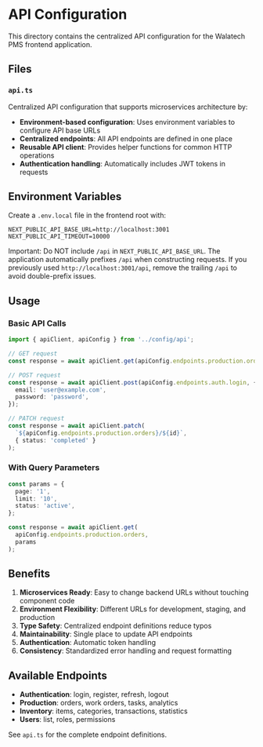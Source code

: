 # API Configuration

This directory contains the centralized API configuration for the Walatech PMS frontend application.

## Files

### `api.ts`

Centralized API configuration that supports microservices architecture by:

- **Environment-based configuration**: Uses environment variables to configure API base URLs
- **Centralized endpoints**: All API endpoints are defined in one place
- **Reusable API client**: Provides helper functions for common HTTP operations
- **Authentication handling**: Automatically includes JWT tokens in requests

## Environment Variables

Create a `.env.local` file in the frontend root with:

```env
NEXT_PUBLIC_API_BASE_URL=http://localhost:3001
NEXT_PUBLIC_API_TIMEOUT=10000
```

Important: Do NOT include `/api` in `NEXT_PUBLIC_API_BASE_URL`. The application automatically prefixes `/api` when constructing requests. If you previously used `http://localhost:3001/api`, remove the trailing `/api` to avoid double-prefix issues.

## Usage

### Basic API Calls

```typescript
import { apiClient, apiConfig } from '../config/api';

// GET request
const response = await apiClient.get(apiConfig.endpoints.production.orders);

// POST request
const response = await apiClient.post(apiConfig.endpoints.auth.login, {
  email: 'user@example.com',
  password: 'password',
});

// PATCH request
const response = await apiClient.patch(
  `${apiConfig.endpoints.production.orders}/${id}`,
  { status: 'completed' }
);
```

### With Query Parameters

```typescript
const params = {
  page: '1',
  limit: '10',
  status: 'active',
};

const response = await apiClient.get(
  apiConfig.endpoints.production.orders,
  params
);
```

## Benefits

1. **Microservices Ready**: Easy to change backend URLs without touching component code
2. **Environment Flexibility**: Different URLs for development, staging, and production
3. **Type Safety**: Centralized endpoint definitions reduce typos
4. **Maintainability**: Single place to update API endpoints
5. **Authentication**: Automatic token handling
6. **Consistency**: Standardized error handling and request formatting

## Available Endpoints

- **Authentication**: login, register, refresh, logout
- **Production**: orders, work orders, tasks, analytics
- **Inventory**: items, categories, transactions, statistics
- **Users**: list, roles, permissions

See `api.ts` for the complete endpoint definitions.
